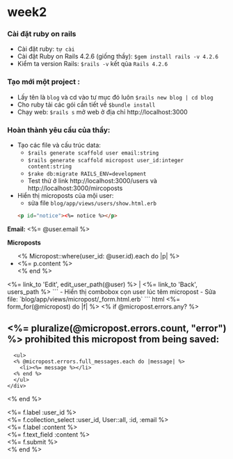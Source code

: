 # week2
### Cài đặt ruby on rails
- Cài đặt ruby: `tự cài`
- Cài đặt Ruby on Rails 4.2.6 (giống thầy): `$gem install rails -v 4.2.6`
- Kiểm ta version Rails: `$rails -v` kết qủa `Rails 4.2.6` 

### Tạo mới một project :
- Lấy tên là `blog` và cd vào tư mục đó luôn `$rails new blog | cd blog`
- Cho ruby tải các gói cần tiết về `$bundle install`
- Chạy web: `$rails s` mở web ở địa chỉ http://localhost:3000

### Hoàn thành yêu cầu của thầy:
- Tạo các file và cấu trúc data:
  - `$rails generate scaffold user email:string`
  - `$rails generate scaffold micropost user_id:integer content:string`
  - `$rake db:migrate RAILS_ENV=development`
  - Test thử ở link http://localhost:3000/users và http://localhost:3000/mircoposts
- Hiển thị microposts của mội user:
  - sửa file `blog/app/views/users/show.html.erb`
  ``` html
  <p id="notice"><%= notice %></p>
<p>
  <strong>Email:</strong>
  <%= @user.email %>
</p>
<p>
	<strong>Microposts</strong>
	<ul>
		<% Micropost::where(user_id: @user.id).each do |p| %>
	    <li><%= p.content %></li>
	    <% end %>
	</ul>
</p>
<%= link_to 'Edit', edit_user_path(@user) %> |
<%= link_to 'Back', users_path %>
  ```
- Hiển thị combobox cọn user lúc têm micropost
  - Sửa file: `blog/app/views/micropost/_form.html.erb`
  ``` html
  <%= form_for(@micropost) do |f| %>
  <% if @micropost.errors.any? %>
    <div id="error_explanation">
      <h2><%= pluralize(@micropost.errors.count, "error") %> prohibited this micropost from being saved:</h2>

      <ul>
      <% @micropost.errors.full_messages.each do |message| %>
        <li><%= message %></li>
      <% end %>
      </ul>
    </div>
  <% end %>

  <div class="field">
    <%= f.label :user_id %><br>
    <%= f.collection_select :user_id, User::all, :id, :email %>
  </div>
  <div class="field">
    <%= f.label :content %><br>
    <%= f.text_field :content %>
  </div>
  <div class="actions">
    <%= f.submit %>
  </div>
<% end %>

  ```
